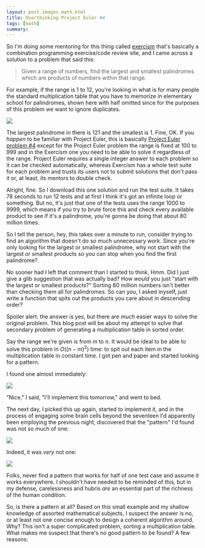 ```yaml
---
layout: post.images.math.html
title: Overthinking Project Euler #4
tags: [math]
summary: 
---
```


So I'm doing some mentoring for this thing called [exercism](https://exercism.io/)
that's basically a combination programming exercise/code review site,
and I came across a solution to a problem that said this:

> Given a range of numbers, find the largest and smallest palindromes which are products of numbers within that range.

For example, if the range is 1 to 12,
you're looking in what is for many people the standard multiplication table
that you have to memorize in elementary school for palindromes,
shown here with half omitted since for the purposes of this problem
we want to ignore duplicates.

<a href="{{ get_asset('images/posts/Overthinking_Euler_4/mult12.png') }}" rel="bytebox">
    <img class="fullwidth" src="{{ get_asset('images/posts/Overthinking_Euler_4/mult12.png') }}" />
</a>

The largest palindrome in there is 121 and the smallest is 1.
Fine, OK. If you _happen_ to be familiar with Project Euler,
this is basically [Project Euler problem #4](https://projecteuler.net/problem=4)
except for the Project Euler problem the range is fixed at 100 to 999
and in the Exercism one you need to be able to solve it regardless of the range.
Project Euler requires a single integer answer to each problem
so it can be checked automatically,
whereas Exercism has a whole test suite for each problem
and trusts its users not to submit solutions that don't pass it
or, at least, its mentors to double check.

Alright, fine. So I download this one solution and run the test suite.
It takes 78 seconds to run 12 tests
and at first I think it's got an infinite loop or something.
But no, it's just that one of the tests uses the range 1000 to 9999,
which means if you try to brute force this
and check every available product to see if it's a palindrome,
you're gonna be doing that about 80 million times.

So I tell the person, hey, this takes over a minute to run,
consider trying to find an algorithm that doesn't do so much unnecessary work.
Since you're only looking for the largest or smallest palindrome,
why not start with the largest or smallest products
so you can stop when you find the first palindrome?

No sooner had I left that comment than I started to think,
Hmm. Did I just give a glib suggestion that was actually bad?
How _would_ you just "start with the largest or smallest products?"
Sorting 80 million numbers isn't better than checking them all for palindromes.
So can you, I asked myself,
just write a function that spits out the products you care about in descending order?

Spoiler alert: the answer is yes, but there are _much_ easier ways
to solve the original problem.
This blog post will be about my attempt to solve that secondary problem
of generating a multiplication table in sorted order.

Say the range we're given is from $m$ to $n$.
It would be ideal to be able to solve this problem in $O((n - m)^2)$ time:
to spit out each item in the multiplication table in constant time.
I got pen and paper and started looking for a pattern.

I found one almost immediately:

<a href="{{ get_asset('images/posts/Overthinking_Euler_4/bad_pattern.png') }}" rel="bytebox">
    <img class="fullwidth" src="{{get_asset('images/posts/Overthinking_Euler_4/bad_pattern.png') }}" />
</a>

"Nice," I said, "I'll implement this tomorrow," and went to bed.

The next day, I picked this up again, started to implement it,
and in the process of engaging some brain cells
beyond the seventeen I'd apparently been employing the previous night,
discovered that the "pattern" I'd found was not so much of one:

<a href="{{ get_asset('images/posts/Overthinking_Euler_4/oh_no_1.png') }}" rel="bytebox">
    <img class="fullwidth" src="{{ get_asset('images/posts/Overthinking_Euler_4/oh_no_1.png') }}" />
</a>

Indeed, it was _very_ not one:

<a href="{{ get_asset('images/posts/Overthinking_Euler_4/oh_no_2.png') }}" rel="bytebox">
    <img class="fullwidth" src="{{ get_asset('images/posts/Overthinking_Euler_4/oh_no_2.png') }}" />
</a>

Folks, never find a pattern that works for half of one test case
and assume it works everywhere.
I shouldn't have needed to be reminded of this, 
but in my defense,
carelessness and hubris _are_ an essential part of the richness of the human condition.

So, is there a pattern at all?
Based on this small example and my shallow knowledge of assorted mathematical subjects,
I suspect the answer is no,
or at least not one concise enough to design a coherent algorithm around.
Why? This isn't a super complicated problem,
sorting a multiplication table.
What makes me suspect that there's no good pattern to be found?
A few reasons:

